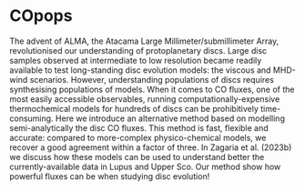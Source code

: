 # COpops

The advent of ALMA, the Atacama Large Millimeter/submillimeter Array, revolutionised our understanding of protoplanetary discs. Large disc samples observed at intermediate to low resolution became readily available to test long-standing disc evolution models: the viscous and MHD-wind scenarios. However, understanding populations of discs requires synthesising populations of models. When it comes to CO fluxes, one of the most easily accessible observables, running computationally-expensive thermochemical models for hundreds of discs can be prohibitively time-consuming. Here we introduce an alternative method based on modelling semi-analytically the disc CO fluxes. This method is fast, flexible and accurate: compared to more-complex physico-chemical models, we recover a good agreement within a factor of three. In Zagaria et al. (2023b) we discuss how these models can be used to understand better the currently-available data in Lupus and Upper Sco. Our method show how powerful fluxes can be when studying disc evolution!
